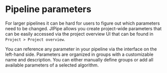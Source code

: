 # Pipeline parameters

For larger pipelines it can be hard for users to figure out which parameters need to be changed. JIPipe allows 
you create project-wide parameters that can be easily accessed via the project overview UI that can be found in
`Project > Project overview`.

You can reference any parameter in your pipeline via the interface on the left-hand side. 
Parameters are organized in groups with a customizable name and description. 
You can either manually define groups or add all available parameters of a selected algorithm.